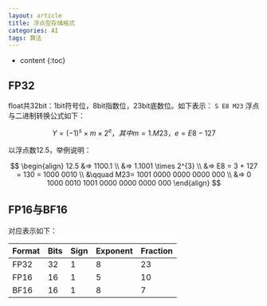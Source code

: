 ```yaml
---
layout: article
title: 浮点型存储格式
categories: AI
tags: 算法
---
```


* content
{:toc}


## FP32

float共32bit：1bit符号位，8bit指数位，23bit底数位。如下表示：
`S E8 M23`
浮点与二进制转换公式如下：

$$
Y = (-1)^{s} \times m \times 2^{e}，其中m = 1.M23，e = E8 - 127
$$


以浮点数12.5，举例说明：


$$
\begin{align}
12.5 &=> 1100.1 \\
&=> 1.1001 \times 2^{3} \\
&=> E8 = 3 + 127 = 130 = 1000 0010 \\
&\qquad M23= 1001 0000 0000 0000 000 \\
&=> 0 1000 0010 1001 0000 0000 0000 000
\end{align}
$$



<!--more-->



## FP16与BF16

对应表示如下：

| Format | Bits | Sign | Exponent | Fraction |
| ------ | ---- | ---- | -------- | -------- |
| FP32   | 32   | 1    | 8        | 23       |
| FP16   | 16   | 1    | 5        | 10       |
| BF16   | 16   | 1    | 8        | 7        |